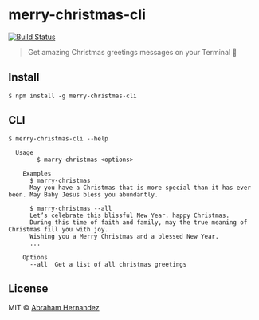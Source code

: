 # merry-christmas-cli 

[![Build Status](https://travis-ci.com/abranhe/merry-christmas-cli.svg?branch=master)](https://travis-ci.com/abranhe/merry-christmas-cli)

> Get amazing Christmas greetings messages on your Terminal 🎄

## Install

```
$ npm install -g merry-christmas-cli
```

## CLI

```
$ merry-christmas-cli --help
	
  Usage
		$ marry-christmas <options>

	Examples
	  $ marry-christmas
	  May you have a Christmas that is more special than it has ever been. May Baby Jesus bless you abundantly.
	  
	  $ marry-christmas --all
	  Let’s celebrate this blissful New Year. happy Christmas.
	  During this time of faith and family, may the true meaning of Christmas fill you with joy.
	  Wishing you a Merry Christmas and a blessed New Year.
	  ...
	  
	Options
	  --all  Get a list of all christmas greetings
```


## License

MIT © [Abraham Hernandez](https://abranhe.com)
